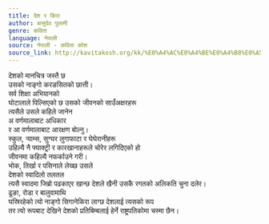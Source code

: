 ```yaml
---
title: देश र किरा
author: बासुदेव पुलामी
genre: कविता
language: नेपाली
source: नेपाली - कविता कोश
source_link: http://kavitakosh.org/kk/%E0%A4%AC%E0%A4%BE%E0%A4%B8%E0%A5%81%E0%A4%A6%E0%A5%87%E0%A4%B5_%E0%A4%AA%E0%A5%81%E0%A4%B2%E0%A4%BE%E0%A4%AE%E0%A5%80
---
```


देशको मानचित्र जस्तै छ  
उसको नाङ्गो करङसितको छात्ती।  
सर्व शिक्षा अभियानको  
घोटालाले पिल्सिएको छ उसको जीवनको साउँअक्षरहरू  
त्यसैले उसले कहिले जानेन  
अ वर्णमालाबाट अधिकार  
र आ वर्णमालाबाट आरक्षण बोल्नु।  
स्कुल, ऱ्याम्स, सुग्घर लुगाफाटा र घेघेरानीहरू  
उहिल्यै नै फ्याक्ट्री र कारखानाहरूले चोरेर लगिदिएको हो  
जीवनमा कहिल्यै नफर्काउने गरी।  
भोक, तिर्खा र पसिनाले लेख्छ उसले  
देशको स्वादिलो तलतल  
त्यसै स्वादमा जिब्रो पढकाएर खान्छ देशले खैनी उसकै रगतको अलिकति चुना दलेर।  
ढुङा, रोडा र बालुवामाथि  
घस्रिरहेको त्यो नाङ्गो सिगानेकिरा लाग्छ देशलाई त्यसको रूप  
तर त्यो रूपबाट देखिने देशको प्रतिबिम्बलाई हेर्ने राष्ट्रपतिकोमा चस्मा छैन।
